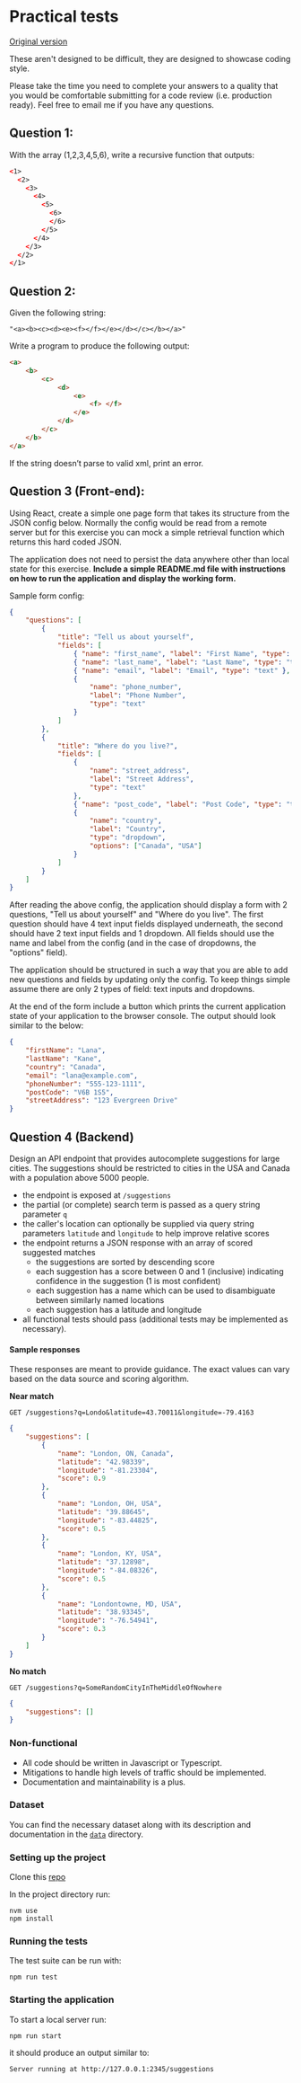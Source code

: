 # Practical tests

[Original version](https://gist.github.com/RafeHatfield/41c4943cddd3e3c5fda4b73d3fa42965)

These aren't designed to be difficult, they are designed to showcase coding style.

Please take the time you need to complete your answers to a quality that you would be comfortable submitting for a code review (i.e. production ready). Feel free to email me if you have any questions.

## Question 1:

With the array (1,2,3,4,5,6), write a recursive function that outputs:

```html
<1>
  <2>
    <3>
      <4>
        <5>
          <6>
          </6>
        </5>
      </4>
    </3>
  </2>
</1>
```

## Question 2:

Given the following string:

`"<a><b><c><d><e><f></f></e></d></c></b></a>"`

Write a program to produce the following output:

```html
<a>
	<b>
		<c>
			<d>
				<e>
					<f> </f>
				</e>
			</d>
		</c>
	</b>
</a>
```

If the string doesn’t parse to valid xml, print an error.

## Question 3 (Front-end):

Using React, create a simple one page form that takes its structure from the JSON config below. Normally the config would be read from a remote server but for this exercise you can mock a simple retrieval function which returns this hard coded JSON.

The application does not need to persist the data anywhere other than local state for this exercise. **Include a simple README.md file with instructions on how to run the application and display the working form.**

Sample form config:

```json
{
	"questions": [
		{
			"title": "Tell us about yourself",
			"fields": [
				{ "name": "first_name", "label": "First Name", "type": "text" },
				{ "name": "last_name", "label": "Last Name", "type": "text" },
				{ "name": "email", "label": "Email", "type": "text" },
				{
					"name": "phone_number",
					"label": "Phone Number",
					"type": "text"
				}
			]
		},
		{
			"title": "Where do you live?",
			"fields": [
				{
					"name": "street_address",
					"label": "Street Address",
					"type": "text"
				},
				{ "name": "post_code", "label": "Post Code", "type": "text" },
				{
					"name": "country",
					"label": "Country",
					"type": "dropdown",
					"options": ["Canada", "USA"]
				}
			]
		}
	]
}
```

After reading the above config, the application should display a form with 2 questions, "Tell us about yourself" and "Where do you live". The first question should have 4 text input fields displayed underneath, the second should have 2 text input fields and 1 dropdown. All fields should use the name and label from the config (and in the case of dropdowns, the "options" field).

The application should be structured in such a way that you are able to add new questions and fields by updating only the config. To keep things simple assume there are only 2 types of field: text inputs and dropdowns.

At the end of the form include a button which prints the current application state of your application to the browser console. The output should look similar to the below:

```json
{
	"firstName": "Lana",
	"lastName": "Kane",
	"country": "Canada",
	"email": "lana@example.com",
	"phoneNumber": "555-123-1111",
	"postCode": "V6B 1S5",
	"streetAddress": "123 Evergreen Drive"
}
```

## Question 4 (Backend)

Design an API endpoint that provides autocomplete suggestions for large cities.
The suggestions should be restricted to cities in the USA and Canada with a population above 5000 people.

-   the endpoint is exposed at `/suggestions`
-   the partial (or complete) search term is passed as a query string parameter `q`
-   the caller's location can optionally be supplied via query string parameters `latitude` and `longitude` to help improve relative scores
-   the endpoint returns a JSON response with an array of scored suggested matches
    -   the suggestions are sorted by descending score
    -   each suggestion has a score between 0 and 1 (inclusive) indicating confidence in the suggestion (1 is most confident)
    -   each suggestion has a name which can be used to disambiguate between similarly named locations
    -   each suggestion has a latitude and longitude
-   all functional tests should pass (additional tests may be implemented as necessary).

#### Sample responses

These responses are meant to provide guidance. The exact values can vary based on the data source and scoring algorithm.

**Near match**

    GET /suggestions?q=Londo&latitude=43.70011&longitude=-79.4163

```json
{
	"suggestions": [
		{
			"name": "London, ON, Canada",
			"latitude": "42.98339",
			"longitude": "-81.23304",
			"score": 0.9
		},
		{
			"name": "London, OH, USA",
			"latitude": "39.88645",
			"longitude": "-83.44825",
			"score": 0.5
		},
		{
			"name": "London, KY, USA",
			"latitude": "37.12898",
			"longitude": "-84.08326",
			"score": 0.5
		},
		{
			"name": "Londontowne, MD, USA",
			"latitude": "38.93345",
			"longitude": "-76.54941",
			"score": 0.3
		}
	]
}
```

**No match**

    GET /suggestions?q=SomeRandomCityInTheMiddleOfNowhere

```json
{
	"suggestions": []
}
```

### Non-functional

-   All code should be written in Javascript or Typescript.
-   Mitigations to handle high levels of traffic should be implemented.
-   Documentation and maintainability is a plus.

### Dataset

You can find the necessary dataset along with its description and documentation in the [`data`](data/) directory.

### Setting up the project

Clone this [repo](https://github.com/busbud/coding-challenge-backend-c)

In the project directory run:

```
nvm use
npm install
```

### Running the tests

The test suite can be run with:

```
npm run test
```

### Starting the application

To start a local server run:

```
npm run start
```

it should produce an output similar to:

```
Server running at http://127.0.0.1:2345/suggestions
```
